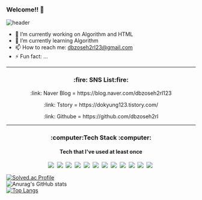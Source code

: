 ### Welcome!! 👋

![header](https://capsule-render.vercel.app/api?type=waving&height=300&section=header&text=Do&nbsp;Kyung&nbsp;Lee&fontSize=70&color=#e6e6fa)       
       
- 🔭 I’m currently working on Algorithm and HTML
- 🌱 I’m currently learning Algorithm
- 📫 How to reach me: dbzoseh2rl23@gmail.com
- ⚡ Fun fact: ...
<hr>

<h3 align="center">:fire: SNS List:fire:</h3>
<p align = "center">
        <p align = "center">:link: Naver Blog = https://blog.naver.com/dbzoseh2rl123</p>
        <p align = "center">:link: Tstory = https://dokyung123.tistory.com/</p>
        <p align = "center">:link: Githube = https://github.com/dbzoseh2rl </p>
</p>
<hr>

<h3 align="center">:computer:Tech Stack :computer:</h3>
<h4 align="center">Tech that I've used at least once</h4>

<p align = "center">
        <img src="https://img.shields.io/badge/Python-3776AB?style=flat-square&logo=Python&logoColor=white"/></a>&nbsp 
        <img src="https://img.shields.io/badge/C-A8B9CC?style=flat-square&logo=C&logoColor=white"/></a>&nbsp 
        <img src="https://img.shields.io/badge/C++-00599C?style=flat-square&logo=C%2B%2B&logoColor=white"/></a>&nbsp 
        <img src="https://img.shields.io/badge/HTML5-E34F26?style=flat-square&logo=HTML5&logoColor=white"/></a>&nbsp 
        <img src="https://img.shields.io/badge/CSS3-1572B6?style=flat-square&logo=CSS3&logoColor=white"/></a>&nbsp 
        <img src="https://img.shields.io/badge/JavaScript-F7DF1E?style=flat-square&logo=JavaScript&logoColor=white"/></a>&nbsp
        <img src="https://img.shields.io/badge/Visual Studio-5C2D91?style=flat-square&logo=Visual Studio&logoColor=white"/></a>&nbsp 
        <img src="https://img.shields.io/badge/Visual Studio Code-007ACC?style=flat-square&logo=Visual Studio Code&logoColor=white"/></a>&nbsp
        <img src="https://img.shields.io/badge/PyCharm-000000?style=flat-square&logo=PyCharm&logoColor=white"/></a>&nbsp
        <img src="https://img.shields.io/badge/Microsoft SQL Server-CC2927?style=flat-square&logo=Microsoft SQL Server&logoColor=white"/></a>&nbsp
        <img src="https://img.shields.io/badge/Android Studio-3DDC84?style=flat-square&logo=Android Studio&logoColor=white"/></a>&nbsp
        <img src="https://img.shields.io/badge/Node.js-339933?style=flat-square&logo=Node.js&logoColor=white"/></a>&nbsp
</p>


[![Solved.ac Profile](http://mazassumnida.wtf/api/v2/generate_badge?boj=ehrud25)](https://solved.ac/ehrud25/) <br>
![Anurag's GitHub stats](https://github-readme-stats.vercel.app/api?username=dbzoseh2rl&show_icons=true&theme=dark) <br>
[![Top Langs](https://github-readme-stats.vercel.app/api/top-langs/?username=dbzoseh2rl)](https://github.com/anuraghazra/github-readme-stats)<br>


